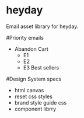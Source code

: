 # heyday 
Email asset library for heyday.

#Priority emails
- Abandon Cart
    - E1
    - E2
    - E3 Best sellers

#Design System specs
- html canvas
- reset css styles
- brand style guide css
- component librry
